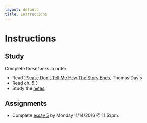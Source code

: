 ```yaml
---
layout: default
title: Instructions
---
```




# Instructions #

## Study

Complete these tasks in order

+ Read ['Please Don’t Tell Me How The Story Ends’,](FreeWill/Story) Thomas Davis
+ Read ch. 5.3
+ Study the [notes](/Teaching/Examined/FreeWill/Handout2).  

## Assignments

+ Complete [essay 5](/Teaching/Examined/FreeWill/Essay/) by Monday 11/14/2016 @ 11:59pm.



